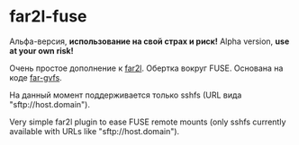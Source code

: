 # far2l-fuse

Альфа-версия, **использование на свой страх и риск!**
Alpha version, **use at your own risk!**

Очень простое дополнение к [far2l](https://github.com/elfmz/far2l).
Обертка вокруг FUSE. Основана на коде [far-gvfs](https://github.com/cycleg/far-gvfs).

На данный момент поддерживается только sshfs (URL вида "sftp://host.domain").

Very simple far2l plugin to ease FUSE remote mounts (only sshfs currently available with URLs like "sftp://host.domain").
